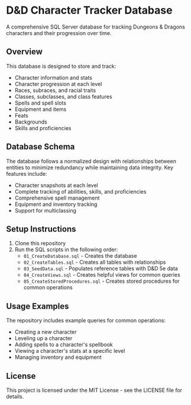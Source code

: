 # D&D Character Tracker Database

A comprehensive SQL Server database for tracking Dungeons & Dragons characters and their progression over time.

## Overview

This database is designed to store and track:
- Character information and stats
- Character progression at each level
- Races, subraces, and racial traits
- Classes, subclasses, and class features
- Spells and spell slots
- Equipment and items
- Feats
- Backgrounds
- Skills and proficiencies

## Database Schema

The database follows a normalized design with relationships between entities to minimize redundancy while maintaining data integrity. Key features include:

- Character snapshots at each level
- Complete tracking of abilities, skills, and proficiencies
- Comprehensive spell management
- Equipment and inventory tracking
- Support for multiclassing

## Setup Instructions

1. Clone this repository
2. Run the SQL scripts in the following order:
   - `01_CreateDatabase.sql` - Creates the database
   - `02_CreateTables.sql` - Creates all tables with relationships
   - `03_SeedData.sql` - Populates reference tables with D&D 5e data
   - `04_CreateViews.sql` - Creates helpful views for common queries
   - `05_CreateStoredProcedures.sql` - Creates stored procedures for common operations

## Usage Examples

The repository includes example queries for common operations:
- Creating a new character
- Leveling up a character
- Adding spells to a character's spellbook
- Viewing a character's stats at a specific level
- Managing inventory and equipment

## License

This project is licensed under the MIT License - see the LICENSE file for details.